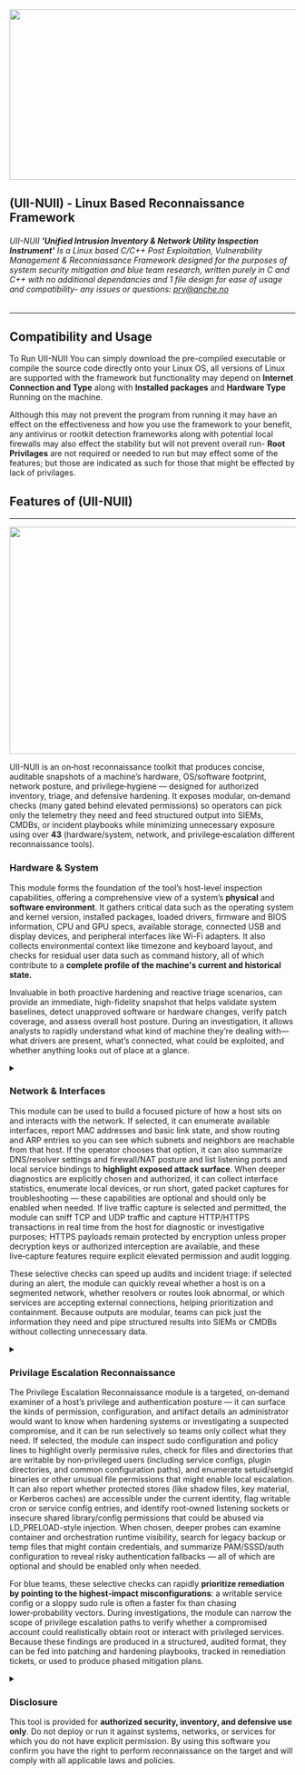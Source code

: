 
<img width="800" height="300" src="https://i.ibb.co/m5v04zyH/uiinuiibanner.png">

## (UII-NUII) - Linux Based Reconnaissance Framework
###### UII-NUII ___'Unified Intrusion Inventory & Network Utility Inspection Instrument'___ Is a Linux based C/C++  Post Exploitation, Vulnerability Management & Reconniassance Framework designed for the purposes of system security mitigation and blue team research, written purely in C and C++ with no additional dependancies and 1 file design for ease of usage and compatibility- any issues or questions: prv@anche.no
------

## Compatibility and Usage 

To Run UII-NUII You can simply download the pre-compiled executable or compile the source code directly onto your Linux OS, all versions of Linux are supported with the framework but functionality may depend on **Internet Connection and Type** along with **Installed packages** and **Hardware Type** Running on the machine.

Although this may not prevent the program from running it may have an effect on the effectiveness and how you use the framework to your benefit, any antivirus or rootkit detection frameworks along with potential local firewalls may also effect the stability but will not prevent overall run- **Root Privilages** are not required or needed to run but may effect some of the features; but those are indicated as such for those that might be effected by lack of privilages.

## Features of (UII-NUII)
---

<img width="800" height="400" src="https://i.ibb.co/B2TxVnxY/uiinuiifeatures.png">

UII-NUII is an on‑host reconnaissance toolkit that produces concise, auditable snapshots of a machine’s hardware, OS/software footprint, network posture, and privilege‑hygiene — designed for authorized inventory, triage, and defensive hardening. It exposes modular, on‑demand checks (many gated behind elevated permissions) so operators can pick only the telemetry they need and feed structured output into SIEMs, CMDBs, or incident playbooks while minimizing unnecessary exposure using over **43** (hardware/system, network, and privilege‑escalation different reconnaissance tools).

### Hardware & System

This module forms the foundation of the tool’s host-level inspection capabilities, offering a comprehensive view of a system’s **physical** and **software environment**. It gathers critical data such as the operating system and kernel version, installed packages, loaded drivers, firmware and BIOS information, CPU and GPU specs, available storage, connected USB and display devices, and peripheral interfaces like Wi-Fi adapters. It also collects environmental context like timezone and keyboard layout, and checks for residual user data such as command history, all of which contribute to a **complete profile of the machine's current and historical state.**

Invaluable in both proactive hardening and reactive triage scenarios, can provide an immediate, high-fidelity snapshot that helps validate system baselines, detect unapproved software or hardware changes, verify patch coverage, and assess overall host posture. During an investigation, it allows analysts to rapidly understand what kind of machine they’re dealing with—what drivers are present, what’s connected, what could be exploited, and whether anything looks out of place at a glance.

<details>
<summary></summary>
<a href="https://ibb.co/CxqHRqS"><img src="https://i.ibb.co/5qdRbdJ/hardware1.png" alt="hardware1" border="0"></a>
</details>

### Network & Interfaces

This module can be used to build a focused picture of how a host sits on and interacts with the network. If selected, it can enumerate available interfaces, report MAC addresses and basic link state, and show routing and ARP entries so you can see which subnets and neighbors are reachable from that host. If the operator chooses that option, it can also summarize DNS/resolver settings and firewall/NAT posture and list listening ports and local service bindings to **highlight exposed attack surface**. When deeper diagnostics are explicitly chosen and authorized, it can collect interface statistics, enumerate local devices, or run short, gated packet captures for troubleshooting — these capabilities are optional and should only be enabled when needed. If live traffic capture is selected and permitted, the module can sniff TCP and UDP traffic and capture HTTP/HTTPS transactions in real time from the host for diagnostic or investigative purposes; HTTPS payloads remain protected by encryption unless proper decryption keys or authorized interception are available, and these live‑capture features require explicit elevated permission and audit logging.

These selective checks can speed up audits and incident triage: if selected during an alert, the module can quickly reveal whether a host is on a segmented network, whether resolvers or routes look abnormal, or which services are accepting external connections, helping prioritization and containment. Because outputs are modular, teams can pick just the information they need and pipe structured results into SIEMs or CMDBs without collecting unnecessary data.

<details>
<summary></summary>
<a href="https://ibb.co/nqMLLyR0"><img src="https://i.ibb.co/vC4jjWDB/network1.png" alt="" border="0"></a>
</details>

### Privilage Escalation Reconnaissance

The Privilege Escalation Reconnaissance module is a targeted, on‑demand examiner of a host’s privilege and authentication posture — it can surface the kinds of permission, configuration, and artifact details an administrator would want to know when hardening systems or investigating a suspected compromise, and it can be run selectively so teams only collect what they need. If selected, the module can inspect sudo configuration and policy lines to highlight overly permissive rules, check for files and directories that are writable by non‑privileged users (including service configs, plugin directories, and common configuration paths), and enumerate setuid/setgid binaries or other unusual file permissions that might enable local escalation. It can also report whether protected stores (like shadow files, key material, or Kerberos caches) are accessible under the current identity, flag writable cron or service config entries, and identify root‑owned listening sockets or insecure shared library/config permissions that could be abused via LD_PRELOAD-style injection. When chosen, deeper probes can examine container and orchestration runtime visibility, search for legacy backup or temp files that might contain credentials, and summarize PAM/SSSD/auth configuration to reveal risky authentication fallbacks — all of which are optional and should be enabled only when needed.

For blue teams, these selective checks can rapidly **prioritize remediation by pointing to the highest‑impact misconfigurations**: a writable service config or a sloppy sudo rule is often a faster fix than chasing lower‑probability vectors. During investigations, the module can narrow the scope of privilege escalation paths to verify whether a compromised account could realistically obtain root or interact with privileged services. Because these findings are produced in a structured, audited format, they can be fed into patching and hardening playbooks, tracked in remediation tickets, or used to produce phased mitigation plans.

<details>
<summary></summary>
<a href="https://ibb.co/gL0ntxBg"><img src="https://i.ibb.co/HfcJGjkg/privesc1.png" alt="" border="0"></a>
</details>

### Disclosure

This tool is provided for **authorized security, inventory, and defensive use only**. Do not deploy or run it against systems, networks, or services for which you do not have explicit permission. By using this software you confirm you have the right to perform reconnaissance on the target and will comply with all applicable laws and policies.




